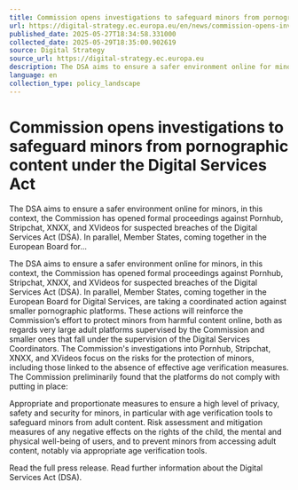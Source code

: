 ```yaml
---
title: Commission opens investigations to safeguard minors from pornographic content under the Digital Services Act
url: https://digital-strategy.ec.europa.eu/en/news/commission-opens-investigations-safeguard-minors-pornographic-content-under-digital-services-act
published_date: 2025-05-27T18:34:58.331000
collected_date: 2025-05-29T18:35:00.902619
source: Digital Strategy
source_url: https://digital-strategy.ec.europa.eu
description: The DSA aims to ensure a safer environment online for minors, in this context, the Commission has opened formal proceedings against Pornhub, Stripchat, XNXX, and XVideos for suspected breaches of the Digital Services Act (DSA). In parallel, Member States, coming together in the European Board for...
language: en
collection_type: policy_landscape
---
```


# Commission opens investigations to safeguard minors from pornographic content under the Digital Services Act

The DSA aims to ensure a safer environment online for minors, in this context, the Commission has opened formal proceedings against Pornhub, Stripchat, XNXX, and XVideos for suspected breaches of the Digital Services Act (DSA). In parallel, Member States, coming together in the European Board for...

The DSA aims to ensure a safer environment online for minors, in this context, the Commission has opened formal proceedings against Pornhub, Stripchat, XNXX, and XVideos for suspected breaches of the Digital Services Act (DSA). In parallel, Member States, coming together in the European Board for Digital Services, are taking a coordinated action against smaller pornographic platforms. These actions will reinforce the Commission’s effort to protect minors from harmful content online, both as regards very large adult platforms supervised by the Commission and smaller ones that fall under the supervision of the Digital Services Coordinators. 
 The Commission's investigations into Pornhub, Stripchat, XNXX, and XVideos focus on the risks for the protection of minors, including those linked to the absence of effective age verification measures. The Commission preliminarily found that the platforms do not comply with putting in place: 
 
 Appropriate and proportionate measures to ensure a high level of privacy, safety and security for minors, in particular with age verification tools to safeguard minors from adult content. 
 Risk assessment and mitigation measures of any negative effects on the rights of the child, the mental and physical well-being of users, and to prevent minors from accessing adult content, notably via appropriate age verification tools. 
 
 Read the full press release. 
 Read further information about the Digital Services Act (DSA).